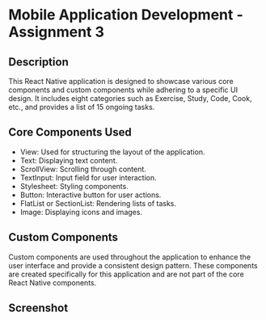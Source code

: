 # Mobile Application Development - Assignment 3

## Description
This React Native application is designed to showcase various core components and custom components while adhering to a specific UI design. It includes eight categories such as Exercise, Study, Code, Cook, etc., and provides a list of 15 ongoing tasks.

## Core Components Used
- View: Used for structuring the layout of the application.
- Text: Displaying text content.
- ScrollView: Scrolling through content.
- TextInput: Input field for user interaction.
- Stylesheet: Styling components.
- Button: Interactive button for user actions.
- FlatList or SectionList: Rendering lists of tasks.
- Image: Displaying icons and images.

## Custom Components
Custom components are used throughout the application to enhance the user interface and provide a consistent design pattern. These components are created specifically for this application and are not part of the core React Native components.

## Screenshot
